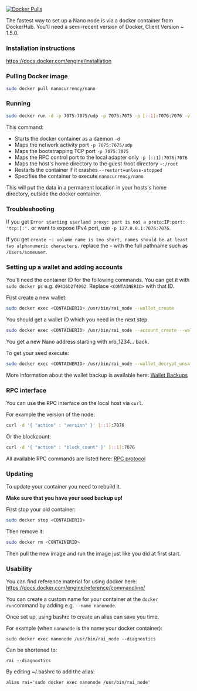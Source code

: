 [![Docker Pulls](https://img.shields.io/docker/pulls/nanocurrency/nano.svg)](https://hub.docker.com/r/nanocurrency/nano/)

The fastest way to set up a Nano node is via a docker container from DockerHub.  You'll need a semi-recent version of Docker, Client Version ~ 1.5.0.

### Installation instructions

https://docs.docker.com/engine/installation

### Pulling Docker image

```bash
sudo docker pull nanocurrency/nano
```

### Running

```bash
sudo docker run -d -p 7075:7075/udp -p 7075:7075 -p [::1]:7076:7076 -v ~:/root --restart=unless-stopped nanocurrency/nano
```

This command:

* Starts the docker container as a daemon `-d`
* Maps the network activity port `-p 7075:7075/udp`
* Maps the bootstrapping TCP port `-p 7075:7075`
* Maps the RPC control port to the local adapter only `-p [::1]:7076:7076`
* Maps the host's home directory to the guest /root directory `~:/root`
* Restarts the container if it crashes `--restart=unless-stopped`
* Specifies the container to execute `nanocurrency/nano`

This will put the data in a permanent location in your hosts's home directory, outside the docker container.

### Troubleshooting

If you get `Error starting userland proxy: port is not a proto:IP:port: 'tcp:[:'.` or want to expose IPv4 port, use `-p 127.0.0.1:7076:7076`.

If you get `create ~: volume name is too short, names should be at least two alphanumeric characters.` replace the `~` with the full pathname such as `/Users/someuser`.

### Setting up a wallet and adding accounts

You'll need the container ID for the following commands. You can get it with `sudo docker ps` e.g. `d9416b274092`. Replace `<CONTAINERID>` with that ID.

First create a new wallet:

```bash
sudo docker exec <CONTAINERID> /usr/bin/rai_node --wallet_create
```

You should get a wallet ID which you need in the next step.

```bash
sudo docker exec <CONTAINERID> /usr/bin/rai_node --account_create --wallet=<WALLETID>
```

You get a new Nano address starting with xrb_1234… back.

To get your seed execute:

```bash
sudo docker exec <CONTAINERID> /usr/bin/rai_node --wallet_decrypt_unsafe --wallet=<WALLETID>
```

More information about the wallet backup is available here: [Wallet Backups](https://github.com/nanocurrency/raiblocks/wiki/Wallet-Backups)

### RPC interface

You can use the RPC interface on the local host via `curl`.

For example the version of the node:

```bash
curl -d '{ "action" : "version" }' [::1]:7076
```

Or the blockcount:

```bash
curl -d '{ "action" : "block_count" }' [::1]:7076
```

All available RPC commands are listed here: [RPC protocol](https://github.com/nanocurrency/raiblocks/wiki/RPC-protocol)

### Updating

To update your container you need to rebuild it.

**Make sure that you have your seed backup up!**

First stop your old container:

```bash
sudo docker stop <CONTAINERID>
```

Then remove it:

```bash
sudo docker rm <CONTAINERID>
```

Then pull the new image and run the image just like you did at first start.

### Usability

You can find reference material for using docker here: https://docs.docker.com/engine/reference/commandline/

You can create a custom name for your container at the `docker run`command by adding e.g. `--name nanonode`.

Once set up, using bashrc to create an alias can save you time.

For example (when `nanonode` is the name your docker container):

`sudo docker exec nanonode /usr/bin/rai_node --diagnostics`

Can be shortened to:

`rai --diagnostics`

By editing ~/.bashrc to add the alias:

`alias rai='sudo docker exec nanonode /usr/bin/rai_node'`
